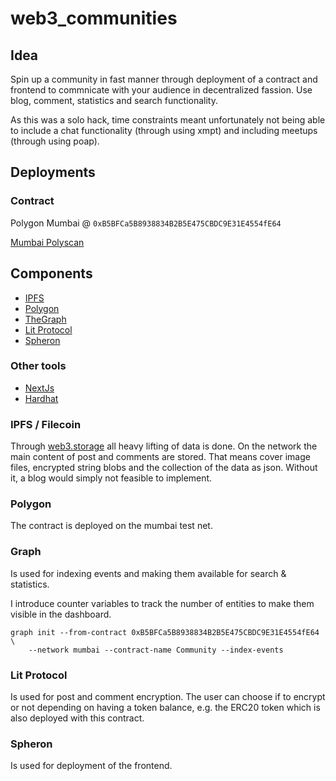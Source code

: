 # web3_communities

## Idea

Spin up a community in fast manner through deployment of a contract and frontend to commnicate with your audience in decentralized fassion.
Use blog, comment, statistics and search functionality.

As this was a solo hack, time constraints meant unfortunately not being able to include a chat functionality (through using xmpt) and including meetups (through using poap).

## Deployments

### Contract

Polygon Mumbai @ `0xB5BFCa5B8938834B2B5E475CBDC9E31E4554fE64`

[Mumbai Polyscan](https://mumbai.polygonscan.com/address/0xB5BFCa5B8938834B2B5E475CBDC9E31E4554fE64)

## Components

- [IPFS](https://ipfs.io/)
- [Polygon](https://polygon.io/)
- [TheGraph](https://thegraph.com/)
- [Lit Protocol](https://litprotocol.com/)
- [Spheron](https://aqua.spheron.network/)

### Other tools

- [NextJs](https://nextjs.org/)
- [Hardhat](https://hardhat.org/)

### IPFS / Filecoin

Through [web3.storage](https://web3.storage/) all heavy lifting of data is done. On the network the main content of post and comments are stored. That means cover image files, encrypted string blobs and the collection of the data as json.
Without it, a blog would simply not feasible to implement.

### Polygon

The contract is deployed on the mumbai test net.

### Graph

Is used for indexing events and making them available for search & statistics.

I introduce counter variables to track the number of entities to make them visible in the dashboard.

```shell
graph init --from-contract 0xB5BFCa5B8938834B2B5E475CBDC9E31E4554fE64 \
    --network mumbai --contract-name Community --index-events
```

### Lit Protocol

Is used for post and comment encryption. The user can choose if to encrypt or not depending on having a token balance, e.g. the ERC20 token which is also deployed with this contract.

### Spheron

Is used for deployment of the frontend.
